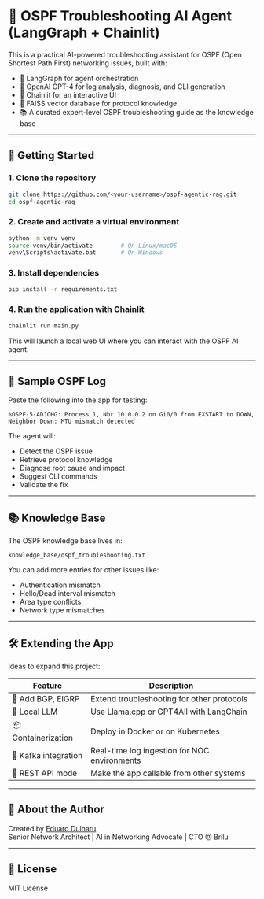 # 🧠 OSPF Troubleshooting AI Agent (LangGraph + Chainlit)

This is a practical AI-powered troubleshooting assistant for OSPF (Open Shortest Path First) networking issues, built with:

- 🔗 LangGraph for agent orchestration
- 🤖 OpenAI GPT-4 for log analysis, diagnosis, and CLI generation
- 💬 Chainlit for an interactive UI
- 🧠 FAISS vector database for protocol knowledge
- 📚 A curated expert-level OSPF troubleshooting guide as the knowledge base

---

## 🚀 Getting Started

### 1. Clone the repository
```bash
git clone https://github.com/<your-username>/ospf-agentic-rag.git
cd ospf-agentic-rag
```

### 2. Create and activate a virtual environment
```bash
python -m venv venv
source venv/bin/activate        # On Linux/macOS
venv\Scripts\activate.bat       # On Windows
```

### 3. Install dependencies
```bash
pip install -r requirements.txt
```

### 4. Run the application with Chainlit
```bash
chainlit run main.py
```

This will launch a local web UI where you can interact with the OSPF AI agent.

---

## 🧪 Sample OSPF Log

Paste the following into the app for testing:

```text
%OSPF-5-ADJCHG: Process 1, Nbr 10.0.0.2 on Gi0/0 from EXSTART to DOWN, Neighbor Down: MTU mismatch detected
```

The agent will:
- Detect the OSPF issue
- Retrieve protocol knowledge
- Diagnose root cause and impact
- Suggest CLI commands
- Validate the fix

---

## 📚 Knowledge Base

The OSPF knowledge base lives in:

```
knowledge_base/ospf_troubleshooting.txt
```

You can add more entries for other issues like:
- Authentication mismatch
- Hello/Dead interval mismatch
- Area type conflicts
- Network type mismatches

---

## 🛠 Extending the App

Ideas to expand this project:

| Feature | Description |
|---------|-------------|
| 🔄 Add BGP, EIGRP     | Extend troubleshooting for other protocols |
| 🧰 Local LLM          | Use Llama.cpp or GPT4All with LangChain |
| 📦 Containerization   | Deploy in Docker or on Kubernetes |
| 🔌 Kafka integration  | Real-time log ingestion for NOC environments |
| 🤝 REST API mode      | Make the app callable from other systems |

---

## 👤 About the Author

Created by [Eduard Dulharu](https://www.linkedin.com/in/eduarddulharu)  
Senior Network Architect | AI in Networking Advocate | CTO @ Brilu

---

## 📄 License

MIT License
